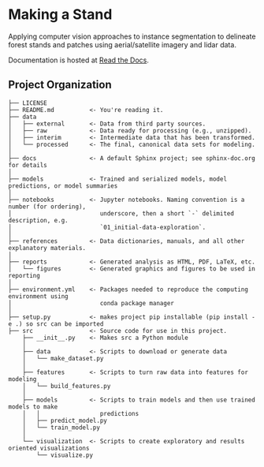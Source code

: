 Making a Stand
==============================

Applying computer vision approaches to instance segmentation to delineate forest
stands and patches using aerial/satellite imagery and lidar data.

Documentation is hosted at [Read the Docs](https://stand-mapping.readthedocs.io/en/latest/).

Project Organization
------------

    ├── LICENSE
    ├── README.md          <- You're reading it.
    ├── data
    │   ├── external       <- Data from third party sources.
    │   ├── raw            <- Data ready for processing (e.g., unzipped).
    │   ├── interim        <- Intermediate data that has been transformed.
    │   └── processed      <- The final, canonical data sets for modeling.
    │
    ├── docs               <- A default Sphinx project; see sphinx-doc.org for details
    │
    ├── models             <- Trained and serialized models, model predictions, or model summaries
    │
    ├── notebooks          <- Jupyter notebooks. Naming convention is a number (for ordering),
    │                         underscore, then a short `-` delimited description, e.g.
    │                         `01_initial-data-exploration`.
    │
    ├── references         <- Data dictionaries, manuals, and all other explanatory materials.
    │
    ├── reports            <- Generated analysis as HTML, PDF, LaTeX, etc.
    │   └── figures        <- Generated graphics and figures to be used in reporting
    │
    ├── environment.yml    <- Packages needed to reproduce the computing environment using
    │                         conda package manager
    │
    ├── setup.py           <- makes project pip installable (pip install -e .) so src can be imported
    ├── src                <- Source code for use in this project.
        ├── __init__.py    <- Makes src a Python module
        │
        ├── data           <- Scripts to download or generate data
        │   └── make_dataset.py
        │
        ├── features       <- Scripts to turn raw data into features for modeling
        │   └── build_features.py
        │
        ├── models         <- Scripts to train models and then use trained models to make
        │   │                 predictions
        │   ├── predict_model.py
        │   └── train_model.py
        │
        └── visualization  <- Scripts to create exploratory and results oriented visualizations
            └── visualize.py
